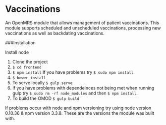 # Vaccinations
An OpenMRS module that allows management of patient vaccinations.
This module supports scheduled and unscheduled vaccinations, processing new vaccinations as well as backdating vaccinations.

###Installation 
 
Install node  
1. Clone the project  
2. ```$ cd frontend```  
3. ```$ npm install``` If you have problems try  ```$ sudo npm install```  
4. ```$ bower install```  
5. To serve locally ```$ gulp serve```  
6. If you have problems with dependeinces not being met when running gulp try ```$ sudo rm -rf node_modules``` and then ```$ npm install```.  
7. To build the OMOD ```$ gulp build```  

If problems occur with node and npm versioning try using node version 0.10.36 & npm version 3.3.8. These are the versions the module was built with. 
